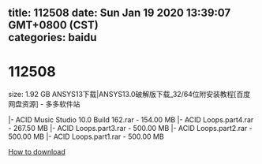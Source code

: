 
title: 112508
date: Sun Jan 19 2020 13:39:07 GMT+0800 (CST)    
categories: baidu
---

# 112508
size: 1.92 GB
 ANSYS13下载|ANSYS13.0破解版下载_32/64位附安装教程[百度网盘资源] - 多多软件站
 
|- ACID Music Studio 10.0 Build 162.rar - 154.00 MB
|- ACID Loops.part4.rar - 267.50 MB
|- ACID Loops.part3.rar - 500.00 MB
|- ACID Loops.part2.rar - 500.00 MB
|- ACID Loops.part1.rar - 500.00 MB

[How to download](https://bpcam.bemobtrk.com/go/2ceec3aa-1ca2-46d6-b9ff-aaa5c184517c?jno=3675)